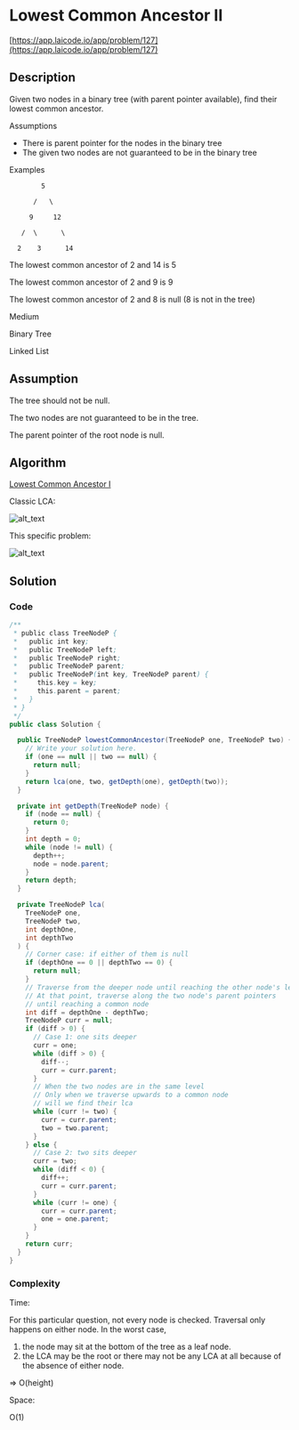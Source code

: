 # Lowest Common Ancestor II

[https://app.laicode.io/app/problem/127](https://app.laicode.io/app/problem/127)

## Description

Given two nodes in a binary tree (with parent pointer available), find their lowest common ancestor.

Assumptions

- There is parent pointer for the nodes in the binary tree
- The given two nodes are not guaranteed to be in the binary tree

Examples

            5

          /   \

         9     12

       /  \      \

      2    3      14

The lowest common ancestor of 2 and 14 is 5

The lowest common ancestor of 2 and 9 is 9

The lowest common ancestor of 2 and 8 is null (8 is not in the tree)

Medium

Binary Tree

Linked List

## Assumption

The tree should not be null.

The two nodes are not guaranteed to be in the tree.

The parent pointer of the root node is null.

## Algorithm

[Lowest Common Ancestor I](../LowestCommonAncestorI)

Classic LCA:

![alt_text](lca0.png "image_tooltip")

This specific problem:

![alt_text](lca1.png "image_tooltip")

## Solution

### Code

```java
/**
 * public class TreeNodeP {
 *   public int key;
 *   public TreeNodeP left;
 *   public TreeNodeP right;
 *   public TreeNodeP parent;
 *   public TreeNodeP(int key, TreeNodeP parent) {
 *     this.key = key;
 *     this.parent = parent;
 *   }
 * }
 */
public class Solution {

  public TreeNodeP lowestCommonAncestor(TreeNodeP one, TreeNodeP two) {
    // Write your solution here.
    if (one == null || two == null) {
      return null;
    }
    return lca(one, two, getDepth(one), getDepth(two));
  }

  private int getDepth(TreeNodeP node) {
    if (node == null) {
      return 0;
    }
    int depth = 0;
    while (node != null) {
      depth++;
      node = node.parent;
    }
    return depth;
  }

  private TreeNodeP lca(
    TreeNodeP one,
    TreeNodeP two,
    int depthOne,
    int depthTwo
  ) {
    // Corner case: if either of them is null
    if (depthOne == 0 || depthTwo == 0) {
      return null;
    }
    // Traverse from the deeper node until reaching the other node's level
    // At that point, traverse along the two node's parent pointers
    // until reaching a common node
    int diff = depthOne - depthTwo;
    TreeNodeP curr = null;
    if (diff > 0) {
      // Case 1: one sits deeper
      curr = one;
      while (diff > 0) {
        diff--;
        curr = curr.parent;
      }
      // When the two nodes are in the same level
      // Only when we traverse upwards to a common node
      // will we find their lca
      while (curr != two) {
        curr = curr.parent;
        two = two.parent;
      }
    } else {
      // Case 2: two sits deeper
      curr = two;
      while (diff < 0) {
        diff++;
        curr = curr.parent;
      }
      while (curr != one) {
        curr = curr.parent;
        one = one.parent;
      }
    }
    return curr;
  }
}
```

### Complexity

Time:

For this particular question, not every node is checked. Traversal only happens on either node. In the worst case,

1.  the node may sit at the bottom of the tree as a leaf node.
1.  the LCA may be the root or there may not be any LCA at all because of the absence of either node.

⇒ O(height)

Space:

O(1)
